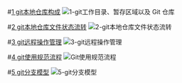 
#[1 git本地仓库构成][1]
![1-git工作目录、暂存区域以及 Git 仓库](http://img.blog.csdn.net/20150919155210682)

#[2 git本地仓库文件状态流转][2]
![2-git本地仓库文件状态流转](http://img.blog.csdn.net/20150919155250884)

#[3 git远程操作管理][3]
![3-git远程操作管理](http://img.blog.csdn.net/20150919155324383)

#[4 git使用规范流程][4]
![Git使用规范流程](http://img.blog.csdn.net/20150919155353799)

#[5 git分支模型][5]
![5-git分支模型](http://img.blog.csdn.net/20150919155413004)

[1]:http://git-scm.com/book/zh/v2/
[2]:http://git-scm.com/book/zh/v2/
[3]:http://www.ruanyifeng.com/blog/2014/06/git_remote.html
[4]:http://www.ruanyifeng.com/blog/2015/08/git-use-process.html
[5]:http://www.cnblogs.com/byeyear/archive/2012/11/28/2793374.html
